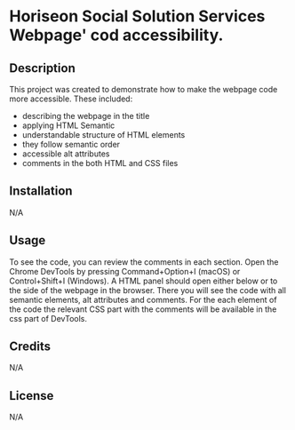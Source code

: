 # Horiseon Social Solution Services Webpage' cod accessibility.


## Description

This project was created to demonstrate how to make the webpage code more accessible. These included:
 - describing  the webpage in the title
 - applying HTML Semantic
 - understandable structure of HTML elements
 - they follow semantic order
 - accessible alt attributes
 - comments in the both HTML and CSS files 

 ## Installation

 N/A


 ##  Usage

 To see the code, you can review the comments in each section. Open the Chrome DevTools by pressing Command+Option+I (macOS) or Control+Shift+I (Windows). A HTML  panel should open either below or to the side of the webpage in the browser. There you will see the code with all semantic elements, alt attributes and comments. For the each element of the code the relevant CSS part with the comments will be available in the css part of DevTools.


 ## Credits
 N/A


 ## License

 N/A






